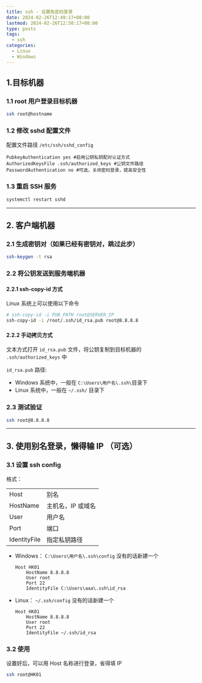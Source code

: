```yaml
---
title: ssh - 设置免密码登录
date: 2024-02-26T12:49:17+08:00
lastmod: 2024-02-26T12:50:17+08:00
type: posts
tags:
  - ssh
categories:
  - Linux
  - Windows
---
```


## 1.目标机器

### 1.1 root 用户登录目标机器

```bash
ssh root@hostname
```

### 1.2 修改 sshd 配置文件

配置文件路径 `/etc/ssh/sshd_config`

```text
PubkeyAuthentication yes #启用公钥私钥配对认证方式
AuthorizedKeysFile .ssh/authorized_keys #公钥文件路径
PasswordAuthentication no #可选，关闭密码登录，提高安全性
```

### 1.3 重启 SSH 服务

```bash
systemctl restart sshd
```

---

## 2. 客户端机器

### 2.1 生成密钥对（如果已经有密钥对，跳过此步）

```bash
ssh-keygen -t rsa
```

### 2.2 将公钥发送到服务端机器

#### 2.2.1 ssh-copy-id 方式

Linux 系统上可以使用以下命令

```bash
# ssh-copy-id -i PUB_PATH root@SERVER_IP
ssh-copy-id -i /root/.ssh/id_rsa.pub root@8.8.8.8
```

#### 2.2.2 手动拷贝方式

文本方式打开 `id_rsa.pub` 文件，将公钥复制到目标机器的 `.ssh/authorized_keys` 中

`id_rsa.pub` 路径:

- Windows 系统中，一般在 `C:\Users\用户名\.ssh\`目录下
- Linux 系统中，一般在 `~/.ssh/` 目录下

### 2.3 测试验证

```bash
ssh root@8.8.8.8
```

---

## 3. 使用别名登录，懒得输 IP （可选）

### 3.1 设置 ssh config

格式：

|              |                   |
| ------------ | ----------------- |
| Host         | 别名              |
| HostName     | 主机名，IP 或域名 |
| User         | 用户名            |
| Port         | 端口              |
| IdentityFile | 指定私钥路径      |

- Windows： `C:\Users\用户名\.ssh\config` 没有的话新建一个

  ```text
  Host HK01
      HostName 8.8.8.8
      User root
      Port 22
      IdentityFile C:\Users\aaa\.ssh\id_rsa
  ```

- Linux： `~/.ssh/config` 没有的话新建一个
  ```text
  Host HK01
      HostName 8.8.8.8
      User root
      Port 22
      IdentityFile ~/.ssh/id_rsa
  ```

### 3.2 使用

设置好后，可以用 Host 名称进行登录，省得填 IP

```bash
ssh root@HK01
```

